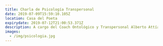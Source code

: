 ```yaml
---
title: Charla de Psicología Transpersonal
date: 2019-07-09T15:59:10.105Z
location: Casa del Poeta
expirydate: 2019-07-12T21:00:53.371Z
description: A cargo del Coach Ontológico y Transpersonal Alberto Attías.
images:
  - /img/psicologia.jpg
---
```



